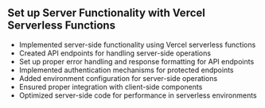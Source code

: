 ## Set up Server Functionality with Vercel Serverless Functions

- Implemented server-side functionality using Vercel serverless functions
- Created API endpoints for handling server-side operations
- Set up proper error handling and response formatting for API endpoints
- Implemented authentication mechanisms for protected endpoints
- Added environment configuration for server-side operations
- Ensured proper integration with client-side components
- Optimized server-side code for performance in serverless environments
